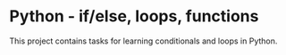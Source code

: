 # Python - if/else, loops, functions

This project contains tasks for learning conditionals and loops in Python.
